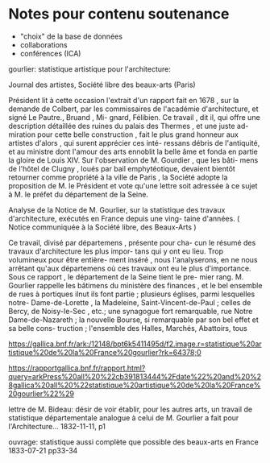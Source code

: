 # Notes pour contenu soutenance

- "choix" de la base de données
- collaborations
- conférences (ICA)



gourlier: statistique artistique pour l'architecture: 

Journal des artistes, Société libre des beaux-arts (Paris)

Président lit à cette occasion l'extrait d'un rapport fait en 1678 , sur la demande de Colbert, par les commissaires de l'académie d'architecture, et signé Le Pautre., Bruand , Mi- gnard, Félibien. Ce travail , dit il, qui offre une description détaillée des ruines du palais des Thermes , et une juste ad- miration pour cette belle construction , fait le plus grand honneur aux artistes d'alors , qui surent apprécier ces inté- 
ressans débris de l'antiquité, et au ministre dont l'amour des arts ennoblit la belle âme et fonda en partie la gloire de Louis XIV. Sur l'observation de M. Gourdier , que les bâti- mens de l'hôtel de Clugny , loués par bail emphytéotique, devaient bientôt retourner comme propriété à la ville de Paris , la Société adopte la proposition de M. le Président et 
vote qu'une lettre soit adressée à ce sujet à M. le préfet du département de la Seine. 

Analyse de la Notice de M. Gourlier, sur la statistique des travaux d'architecture, exécutés en France depuis une ving- taine d'années. ( Notice communiquée à la Société libre, des 
Beaux-Arts ) 

Ce travail, divisé par départemens , présente pour cha- cun le résumé des travaux d'architecture les plus impor- tans qui y ont eu lieu. Trop volumineux pour être entière- ment inséré , nous l'analyserons, en ne nous arrêtant qu'aux départemens où ces travaux ont eu le plus d'importance. Sous ce rapport , le département de la Seine tient le pre- mier rang. M. Gourlier rappelle les bâtimens du ministère des finances , et le bel ensemble de rues à portiques ilnut 
ils font partie ; plusieurs églises, parmi lesquelles notre- Dame-de-Lorette , la Madeleine, Saint-Vincent-de-Paul ; celles de Bercy, de Noisy-Ie-Sec , etc.; une synagogue fort remarquable, rue Notre Dame-de-Nazareth ; la nouvelle Bourse, si remarquable par son bel effet et sa belle cons- 
truction ; l'ensemble des Halles, Marchés, Abattoirs, tous 

https://gallica.bnf.fr/ark:/12148/bpt6k5411495d/f2.image.r=statistique%20artistique%20de%20la%20France%20gourlier?rk=64378;0

https://rapportgallica.bnf.fr/rapport.html?query=arkPress%20all%20%22cb391813444%2Fdate%22%20and%20%28gallica%20all%20%22statistique%20artistique%20de%20la%20France%20gourlier%22%29

lettre de M. Bideau: désir de voir établir, pour les autres arts, un travail de statistique départementale analogue à celui de M. Gourlier a fait pour l'Architecture... 1832-11-11, p1

ouvrage: statistique aussi complète que possible des beaux-arts en France 1833-07-21 pp33-34

